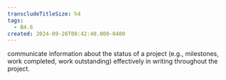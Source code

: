 ```yaml
---
transcludeTitleSize: h4
tags:
  - B4.6
created: 2024-09-26T08:42:40.000-0400
---
```

communicate information about the status of a project (e.g., milestones, work completed, work outstanding) effectively in writing throughout the project.